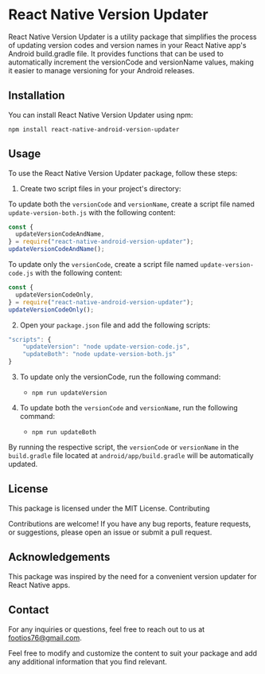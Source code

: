 # React Native Version Updater

React Native Version Updater is a utility package that simplifies the process of updating version codes and version names in your React Native app's Android build.gradle file. It provides functions that can be used to automatically increment the versionCode and versionName values, making it easier to manage versioning for your Android releases.

## Installation

You can install React Native Version Updater using npm:

```shell
npm install react-native-android-version-updater
```

## Usage

To use the React Native Version Updater package, follow these steps:

1. Create two script files in your project's directory:

To update both the `versionCode` and `versionName`, create a script file named `update-version-both.js` with the following content:

```js
const {
  updateVersionCodeAndName,
} = require("react-native-android-version-updater");
updateVersionCodeAndName();
```

To update only the `versionCode`, create a script file named `update-version-code.js` with the following content:

```js
const {
  updateVersionCodeOnly,
} = require("react-native-android-version-updater");
updateVersionCodeOnly();
```

2. Open your `package.json` file and add the following scripts:

```js
"scripts": {
    "updateVersion": "node update-version-code.js",
    "updateBoth": "node update-version-both.js"
}
```

3. To update only the versionCode, run the following command:

   - `npm run updateVersion`

4. To update both the `versionCode` and `versionName`, run the following command:

   - `npm run updateBoth`

By running the respective script, the `versionCode` or `versionName` in the `build.gradle` file located at `android/app/build.gradle` will be automatically updated.

## License

This package is licensed under the MIT License.
Contributing

Contributions are welcome! If you have any bug reports, feature requests, or suggestions, please open an issue or submit a pull request.

## Acknowledgements

This package was inspired by the need for a convenient version updater for React Native apps.

## Contact

For any inquiries or questions, feel free to reach out to us at footios76@gmail.com.

Feel free to modify and customize the content to suit your package and add any additional information that you find relevant.
